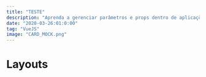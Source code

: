 ```yaml
---
title: "TESTE"
description: "Aprenda a gerenciar parâmetros e props dentro de aplicações Vue utilizando o Vue Router. Aqui, mostro como trabalhar com props e props funcion mode para facilitar a criação e manutenção de rotas."
date: "2020-03-26:01:0:00"
tag: "VueJS"
image: "CARD_MOCK.png"
---
```


# Layouts
